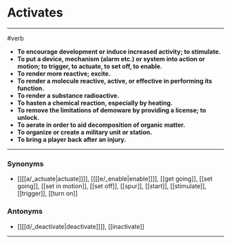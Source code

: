 # Activates
---
#verb
- **To encourage development or induce increased activity; to stimulate.**
- **To put a device, mechanism (alarm etc.) or system into action or motion; to trigger, to actuate, to set off, to enable.**
- **To render more reactive; excite.**
- **To render a molecule reactive, active, or effective in performing its function.**
- **To render a substance radioactive.**
- **To hasten a chemical reaction, especially by heating.**
- **To remove the limitations of demoware by providing a license; to unlock.**
- **To aerate in order to aid decomposition of organic matter.**
- **To organize or create a military unit or station.**
- **To bring a player back after an injury.**
---
### Synonyms
- [[[[a/_actuate|actuate]]]], [[[[e/_enable|enable]]]], [[get going]], [[set going]], [[set in motion]], [[set off]], [[spur]], [[start]], [[stimulate]], [[trigger]], [[turn on]]
### Antonyms
- [[[[d/_deactivate|deactivate]]]], [[inactivate]]
---
